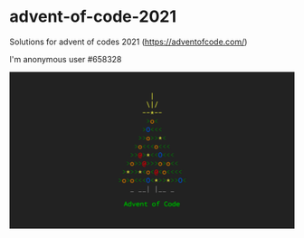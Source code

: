 # advent-of-code-2021
Solutions for advent of codes 2021 (https://adventofcode.com/)

I'm anonymous user #658328

![Advent of Code 2021](https://raw.githubusercontent.com/aran112000/Advent-of-Code-2019-PHP/master/aoc.png "Advent of Code 2021")
